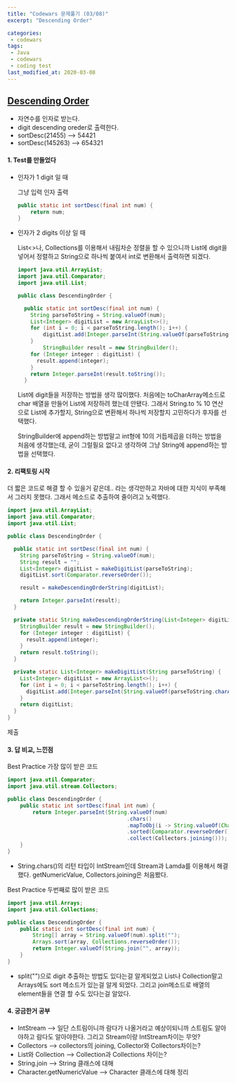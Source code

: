 ```yaml
---
title: "Codewars 문제풀기 (03/08)"
excerpt: "Descending Order"

categories:
 - codewars
tags:
 - Java
 - codewars
 - coding test
last_modified_at: 2020-03-08
---
```




## [Descending Order](https://www.codewars.com/kata/5467e4d82edf8bbf40000155/train/java)

* 자연수를 인자로 받는다.
* digit descending oreder로 출력한다.
* sortDesc(21455) --> 54421
* sortDesc(145263) --> 654321


#### 1. Test를 만들었다

* 인자가 1 digit 일 때

  그냥 입력 인자 출력

  ```java
  public static int sortDesc(final int num) {
      return num;
  }
  ```

* 인자가 2 digits 이상 일 때

  List<>나, Collections를 이용해서 내림차순 정렬을 할 수 있으니까 List에 digit을 넣어서 정렬하고 String으로 하나씩 붙여서 int로 변환해서 출력하면 되겠다.

  ```java
  import java.util.ArrayList;
  import java.util.Comparator;
  import java.util.List;
  
  public class DescendingOrder {
  
    public static int sortDesc(final int num) {
      String parseToString = String.valueOf(num);
      List<Integer> digitList = new ArrayList<>();
      for (int i = 0; i < parseToString.length(); i++) { 
          digitList.add(Integer.parseInt(String.valueOf(parseToString.charAt(i))));
      }
          StringBuilder result = new StringBuilder();
      for (Integer integer : digitList) {
        result.append(integer);
      }
      return Integer.parseInt(result.toString());
    }
  ```

  List에 digit들을 저장하는 방법을 생각 많이했다.  처음에는 toCharArray메소드로 char 배열을 만들어 List에 저장하려 했는데 안됐다. 그래서 String.to % 10 연산으로 List에 추가할지, String으로 변환해서 하나씩 저장할지 고민하다가 후자를 선택했다.

  StringBuilder에 append하는 방법말고 int형에 10의 거듭제곱을 더하는 방법을 처음에 생각했는데, 굳이 그럴필요 없다고 생각하여 그냥 String에 append하는 방법을 선택했다.

#### 2. 리팩토링 시작

더 짧은 코드로 해결 할 수 있을거 같은데.. 라는 생각만하고 자바에 대한 지식이 부족해서 그러지 못했다.  그래서 메소드로 추출하여 줄이려고 노력했다.

```java
import java.util.ArrayList;
import java.util.Comparator;
import java.util.List;

public class DescendingOrder {

  public static int sortDesc(final int num) {
    String parseToString = String.valueOf(num);
    String result = "";
    List<Integer> digitList = makeDigitList(parseToString);
    digitList.sort(Comparator.reverseOrder());

    result = makeDescendingOrderString(digitList);

    return Integer.parseInt(result);
  }

  private static String makeDescendingOrderString(List<Integer> digitList) {
    StringBuilder result = new StringBuilder();
    for (Integer integer : digitList) {
      result.append(integer);
    }
    return result.toString();
  }

  private static List<Integer> makeDigitList(String parseToString) {
    List<Integer> digitList = new ArrayList<>();
    for (int i = 0; i < parseToString.length(); i++) {
      digitList.add(Integer.parseInt(String.valueOf(parseToString.charAt(i))));
    }
    return digitList;
  }
}
```

제출

####  3. 답 비교, 느낀점

Best Practice 가장 많이 받은 코드

```java
import java.util.Comparator;
import java.util.stream.Collectors;

public class DescendingOrder {
    public static int sortDesc(final int num) {
        return Integer.parseInt(String.valueOf(num)
                                      .chars()
                                      .mapToObj(i -> String.valueOf(Character.getNumericValue(i)))
                                      .sorted(Comparator.reverseOrder())
                                      .collect(Collectors.joining()));
    }
}
```

* String.chars()의 리턴 타입이 IntStream인데 Stream과 Lamda를 이용해서 해결했다. getNumericValue, Collectors.joining은 처음봤다.

Best Practice 두번째로 많이 받은 코드

```java
import java.util.Arrays;
import java.util.Collections;

public class DescendingOrder {
    public static int sortDesc(final int num) {
        String[] array = String.valueOf(num).split("");
        Arrays.sort(array, Collections.reverseOrder());
        return Integer.valueOf(String.join("", array));
    }
}
```

* split("")으로 digit 추출하는 방법도 있다는걸 알게되었고 List나 Collection말고 Arrays에도 sort 메소드가 있는걸 알게 되었다. 그리고 join메소드로 배열의 element들을 연결 할 수도 있다는걸 알았다.


#### 4. 궁금한거 공부

* IntStream -->  일단 스트림이니까 람다가 나올거라고 예상이되니까 스트림도 알아야하고 람다도 알아야한다. 그리고 Stream이랑 IntStream차이는 무엇?
* Collectors --> collectors의 joining, Collector와 Collectors차이는?
* List와 Collection --> Collection과 Collections 차이는?
* String.join --> String 클래스에 대해
* Character.getNumericValue --> Character 클래스에 대해 정리
